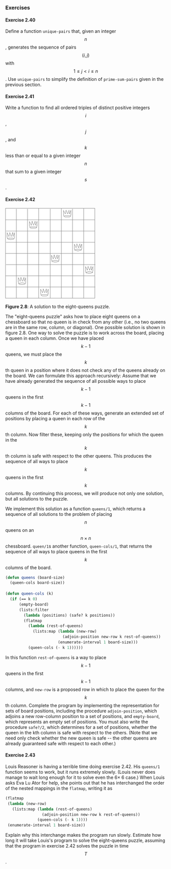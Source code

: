 ### Exercises

#### Exercise 2.40

Define a function ``unique-pairs`` that, given an integer $$n$$, generates the sequence of pairs $$(i,j)$$ with $$1 \le j \lt i \le n$$. Use ``unique-pairs`` to simplify the definition of ``prime-sum-pairs`` given in the previous section.

#### Exercise 2.41

Write a function to find all ordered triples of distinct positive integers $$i$$, $$j$$, and $$k$$ less than or equal to a given integer $$n$$ that sum to a given integer $$s$$.

#### Exercise 2.42

<a name="figure-1=8"></a>
![A solution to the eight-queens puzzle](images/ch2-Z-G-23.png)

**Figure 2.8**:  A solution to the eight-queens puzzle.

The "eight-queens puzzle" asks how to place eight queens on a chessboard so that no queen is in check from any other (i.e., no two queens are in the same row, column, or diagonal). One possible solution is shown in figure 2.8. One way to solve the puzzle is to work across the board, placing a queen in each column. Once we have placed $$k - 1$$ queens, we must place the $$k$$th queen in a position where it does not check any of the queens already on the board. We can formulate this approach recursively: Assume that we have already generated the sequence of all possible ways to place $$k - 1$$ queens in the first $$k - 1$$ columns of the board. For each of these ways, generate an extended set of positions by placing a queen in each row of the $$k$$th column. Now filter these, keeping only the positions for which the queen in the $$k$$th column is safe with respect to the other queens. This produces the sequence of all ways to place $$k$$ queens in the first $$k$$ columns. By continuing this process, we will produce not only one solution, but all solutions to the puzzle.

We implement this solution as a function ``queens/1``, which returns a sequence of all solutions to the problem of placing $$n$$ queens on an $$n \times n$$ chessboard. ``queen/1``s another function, ``queen-cols/1``, that returns the sequence of all ways to place queens in the first $$k$$ columns of the board.

```lisp
(defun queens (board-size)
  (queen-cols board-size))
  
(defun queen-cols (k)
  (if (== k 0)
      (empty-board)
      (lists:filter
        (lambda (positions) (safe? k positions))
        (flatmap
          (lambda (rest-of-queens)
            (lists:map (lambda (new-row)
                         (adjoin-position new-row k rest-of-queens))
                       (enumerate-interval 1 board-size)))
          (queen-cols (- k 1))))))
```

In this function ``rest-of-queens`` is a way to place $$k - 1$$ queens in the first $$k - 1$$ columns, and ``new-row`` is a proposed row in which to place the queen for the $$k$$th column. Complete the program by implementing the representation for sets of board positions, including the procedure ``adjoin-position``, which adjoins a new row-column position to a set of positions, and ``empty-board``, which represents an empty set of positions. You must also write the procedure ``safe?/2``, which determines for a set of positions, whether the queen in the kth column is safe with respect to the others. (Note that we need only check whether the new queen is safe -- the other queens are already guaranteed safe with respect to each other.)


#### Exercise 2.43

Louis Reasoner is having a terrible time doing exercise 2.42. His ``queens/1`` function seems to work, but it runs extremely slowly. (Louis never does manage to wait long enough for it to solve even the 6× 6 case.) When Louis asks Eva Lu Ator for help, she points out that he has interchanged the order of the nested mappings in the ``flatmap``, writing it as


```lisp
(flatmap
 (lambda (new-row)
   (lists:map (lambda (rest-of-queens)
                (adjoin-position new-row k rest-of-queens))
              (queen-cols (- k 1))))
 (enumerate-interval 1 board-size))
```

Explain why this interchange makes the program run slowly. Estimate how long it will take Louis's program to solve the eight-queens puzzle, assuming that the program in exercise 2.42 solves the puzzle in time $$T$$.